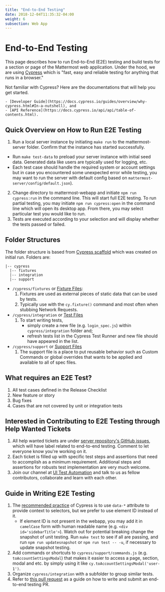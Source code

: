 ```yaml
---
title: "End-to-End Testing"
date: 2018-12-04T11:35:32-04:00
weight: 6
subsection: Web App
---
```


# End-to-End Testing

This page describes how to run End-to-End (E2E) testing and build tests for a section or page of the Mattermost web application.  Under the hood, we are using [Cypress](https://www.cypress.io/) which is "fast, easy and reliable testing for anything that runs in a browser."

Not familiar with Cypress? Here are the documentations that will help you get started.

    - [Developer Guide](https://docs.cypress.io/guides/overview/why-cypress.html#In-a-nutshell), and
    - [API Reference](https://docs.cypress.io/api/api/table-of-contents.html).

## Quick Overview on How to Run E2E Testing

1.  Run a local server instance by initiating `make run` to the mattermost-server folder. Confirm that the instance has started successfully.
   - Run `make test-data` to preload your server instance with initial seed data.  Generated data like users are typically used for logging, etc.
   - Each test case should handle the required system or account settings but in case you encountered some unexpected error while testing, you may want to run the server with default config based on `mattermost-server/config/default.json`).
2.  Change directory to mattermost-webapp and initiate `npm run cypress:run` in the command line. This will start full E2E testing. To run partial testing, you may initiate `npm run cypress:open` in the command line which will open its desktop app.  From there, you may select particular test you would like to run.
3.  Tests are executed according to your selection and will display whether the tests passed or failed.

## Folder Structures

The folder structure is based from [Cypress scaffold](https://docs.cypress.io/guides/core-concepts/writing-and-organizing-tests.html#Folder-Structure) which was created on initial run.  Folders are:
```
|-- cypress
  |-- fixtures
  |-- integration
  |-- support
```

- `/cypress/fixtures` or [Fixture Files](https://docs.cypress.io/guides/core-concepts/writing-and-organizing-tests.html#Fixture-Files):
    1.  Fixtures are used as external pieces of static data that can be used by tests.
    2.  Typically use with the `cy.fixture()` command and most often when stubbing Network Requests.
- `/cypress/integration` or [Test Files](https://docs.cypress.io/guides/core-concepts/writing-and-organizing-tests.html#Test-files)
    1.  To start writing tests,
        - simply create a new file (e.g. `login_spec.js`) within `cypress/integration` folder and;
        - refresh tests list in the Cypress Test Runner and new file should have appeared in the list.
- `/cypress/support` or [Support Files](https://docs.cypress.io/guides/core-concepts/writing-and-organizing-tests.html#Support-file)
    1.  The support file is a place to put reusable behavior such as Custom Commands or global overrides that wants to be applied and available to all of spec files.

## What requires an E2E Test?

1. All test cases defined in the Release Checklist
2. New feature or story
3. Bug fixes
4. Cases that are not covered by unit or integration tests

## Interested in Contributing to E2E Testing through Help Wanted Tickets

1. All help wanted tickets are under [server repository's GitHub issues](https://github.com/mattermost/mattermost-server/issues?q=is%3Aissue+is%3Aopen+label%3A%22Up+For+Grabs%22), which will have label related to end-to-end testing.  Comment to let everyone know you're working on it.
2. Each ticket is filled up with specific test steps and assertions that need to accomplish as a minimum requirement.  Additional steps and assertions for robusts test implementation are very much welcome.
3. Join our channel at [UI Test Automation](https://community.mattermost.com/core/channels/ui-test-automation) and talk to us as fellow contributors, collaborate and learn with each other.

## Guide in Writing E2E Testing

1. The [recommended practice](https://docs.cypress.io/guides/references/best-practices.html#Selecting-Elements) of Cypress is to use `data-*` attribute to provide context to selectors, but we prefer to use element ID instead of it.
   - If element ID is not present in the webapp, you may add it in `camelCase` form with human readable name (e.g. `<div id='sidebarTitle'>`). Watch out for potential breaking change the snapshot of unit testing.  Run `make test` to see if all are passing, and run `npm run updatesnapshot` or `npm run test -- -u`, if necessary to update snapshot testing.
2. Add commands or shortcuts to `cypress/support/commands.js` (e.g. `toAccountSettingsModal`) that makes it easier to access a page, section, modal and etc. by simply using it like `cy.toAccountSettingsModal('user-1')`.
3. Organize `cypress/integration` with a subfolder to group similar tests.
4. Refer to [this pull request](https://github.com/mattermost/mattermost-webapp/pull/2058/files#diff-c42a18e742b351c0ade058ed0c4b5c5eR10) as a guide on how to write and submit an end-to-end testing PR.
